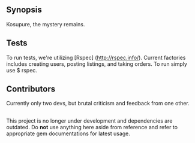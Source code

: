 ## Synopsis

Kosupure, the mystery remains.

## Tests

To run tests, we're utilizing [Rspec] (http://rspec.info/). Current factories includes creating users, posting listings, and taking orders. To run simply use $ rspec.

## Contributors

Currently only two devs, but brutal criticism and feedback from one other.

## 

This project is no longer under development and dependencies are outdated. Do **not** use anything here aside from reference and refer to appropriate gem documentations for latest usage.